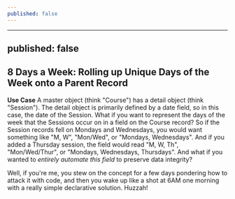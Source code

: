 ```yaml
---
published: false
---
```

---
published: false
---
## 8 Days a Week: Rolling up Unique Days of the Week onto a Parent Record

**Use Case**
A master object (think "Course") has a detail object (think "Session"). The detail object is primarily defined by a date field, so in this case, the date of the Session. What if you want to represent the days of the week that the Sessions occur on in a field on the Course record? So if the Session records fell on Mondays and Wednesdays, you would want something like "M, W", "Mon/Wed", or "Mondays, Wednesdays". And if you added a Thursday session, the field would read "M, W, Th", "Mon/Wed/Thur", or "Mondays, Wednesdays, Thursdays". And what if you wanted to _entirely automate this field_ to preserve data integrity?

Well, if you're me, you stew on the concept for a few days pondering how to attack it with code, and then you wake up like a shot at 6AM one morning with a really simple declarative solution. Huzzah!